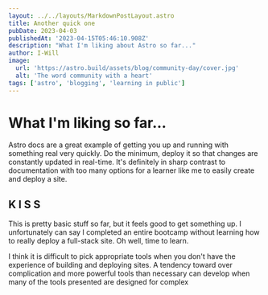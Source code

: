 ```yaml
---
layout: ../../layouts/MarkdownPostLayout.astro
title: Another quick one
pubDate: 2023-04-03
publishedAt: '2023-04-15T05:46:10.908Z'
description: "What I'm liking about Astro so far..."
author: I-Will
image:
  url: 'https://astro.build/assets/blog/community-day/cover.jpg'
  alt: 'The word community with a heart'
tags: ['astro', 'blogging', 'learning in public']
---
```


# What I'm liking so far...

Astro docs are a great example of getting you up and running with something real very quickly. Do the minimum, deploy it so that changes are constantly updated in real-time. It's definitely in sharp contrast to documentation with too many options for a learner like me to easily create and deploy a site.

## K I S S

This is pretty basic stuff so far, but it feels good to get something up. I unfortunately can say I completed an entire bootcamp without learning how to really deploy a full-stack site. Oh well, time to learn.

I think it is difficult to pick appropriate tools when you don't have the experience of building and deploying sites. A tendency toward over complication and more powerful tools than necessary can develop when many of the tools presented are designed for complex

